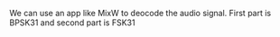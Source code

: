 We can use an app like MixW to deocode the audio signal. First part is BPSK31 and second part is FSK31